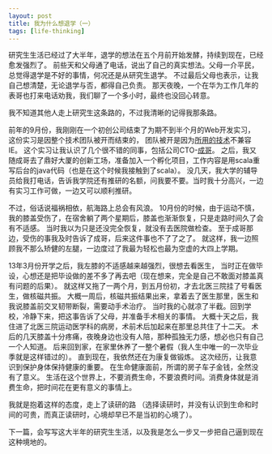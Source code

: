 ```yaml
---
layout: post
title: 我为什么想退学（一）
tags: [life-thinking]
---
```


研究生生活已经过了大半年，退学的想法在五个月前开始发酵，持续到现在，已经愈发强烈了。
前些天和父母通了电话，说出了自己的真实想法。父母一介平民，总觉得退学是不好的事情，何况还是从研究生退学。
不过最后父母也表示，让我自己想清楚，无论退学与否，都得自己负责。
那天夜晚，一个在华为工作几年的表哥也打来电话劝我，我们聊了一个多小时，最终也没回心转意。

我不知道其他人走上研究生这条路的，不过我清晰的记得我那条路。

前年的9月份，我刚刚在一个初创公司结束了为期不到半个月的Web开发实习，
这份实习是因整个技术团队被开而结束的，
团队被开是因为[所用的技术][1]不兼容IE。
这个实习让我认识了几个很不错的同事，包括公司CTO-[成哥][2]。
之后，我又随成哥去了鼎好大厦的创新工场，准备加入一个孵化项目，工作内容是用scala重写后台的java代码（也是在这个时候我接触到了scala）。
没几天，我大学的辅导员给我打电话，告诉我学院还有推研的名额，问我要不要。当时我十分高兴，一边有实习工作可做，一边又可以顺利推研。

不过，俗话说福祸相依，航海路上总会有风浪。
10月份的时候，由于运动不慎，我的膝盖受伤了，在宿舍躺了两个星期后，膝盖也渐渐恢复，只是走路时间久了会有不适感。
当时我以为只是还没完全恢复，就没有去医院做检查。
至于成哥那边，受伤的事我及时告诉了成哥，后来这件事也不了了之了。
就这样，我一边照顾我不那么矫健的左腿，一边度过了我最为轻松也最为空虚的大四上学期。

13年3月份开学之后，我左膝的不适感越来越强烈，很想去看医生，
当时正在做毕设，心想还是把毕设做的差不多了再去吧（现在想来，完全是自己不敢面对膝盖真有问题的后果）。
就这样又拖了一两个月，到五月份初，才去北医三院挂了号看医生，做核磁共振。
大概一周后，核磁共振结果出来，拿着去了医生那里，医生和我说膝盖前交叉韧带断裂，需要动手术治疗。
当时我的心就凉了半截。回到学校，冷静下来，把这事告诉了父母，并准备手术相关的事情。
大概十天之后，我住进了北医三院运动医学科的病房，术前术后加起来在那里总共住了十二天。
术后的几天膝盖十分疼痛，夜晚身边也没有人陪，那种孤独无力感，想必也只有自己一个人知道。
后来回到家，在家里休养了一整个暑假（我人生中唯一的一次毕业季就是这样错过的）。
直到现在，我依然还在为康复做锻炼。
这次经历，让我意识到保护身体保持健康的重要。
在生命健康面前，所谓的房子车子金钱，全然没有了意义。
生活在这个世界上，不要消费生命，不要浪费时间。消费身体就是消费生命，把时间花在更有意义的事情上。

我就是抱着这样的态度，走上了读研的路
（选择读研时，并没有认识到生命和时间的可贵，而真正读研时，心境却早已不是当初的心境了）。

下一篇，会写写这大半年的研究生生活，以及我是怎么一步又一步把自己逼到现在这种境地的。


[1]: http://meteor.com "meteor"
[2]: https://github.com/zhangcheng "张成的github"
